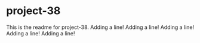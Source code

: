 # project-38

This is the readme for project-38.
Adding a line!
Adding a line!
Adding a line!
Adding a line!
Adding a line!
